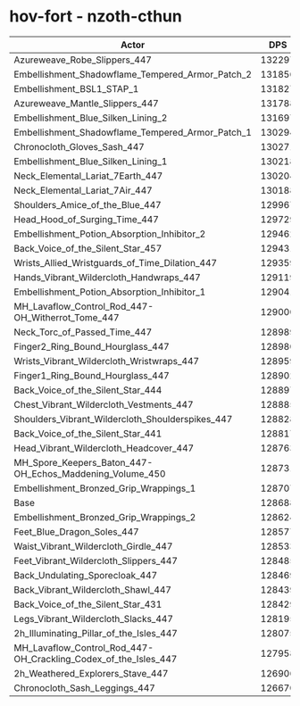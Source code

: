 # hov-fort - nzoth-cthun
| Actor | DPS | Increase |
|---|:---:|:---:|
|Azureweave_Robe_Slippers_447|132297|2.80%|
|Embellishment_Shadowflame_Tempered_Armor_Patch_2|131856|2.46%|
|Embellishment_BSL1_STAP_1|131827|2.44%|
|Azureweave_Mantle_Slippers_447|131788|2.41%|
|Embellishment_Blue_Silken_Lining_2|131697|2.34%|
|Embellishment_Shadowflame_Tempered_Armor_Patch_1|130294|1.25%|
|Chronocloth_Gloves_Sash_447|130271|1.23%|
|Embellishment_Blue_Silken_Lining_1|130218|1.19%|
|Neck_Elemental_Lariat_7Earth_447|130204|1.18%|
|Neck_Elemental_Lariat_7Air_447|130188|1.17%|
|Shoulders_Amice_of_the_Blue_447|129967|0.99%|
|Head_Hood_of_Surging_Time_447|129729|0.81%|
|Embellishment_Potion_Absorption_Inhibitor_2|129462|0.60%|
|Back_Voice_of_the_Silent_Star_457|129431|0.58%|
|Wrists_Allied_Wristguards_of_Time_Dilation_447|129359|0.52%|
|Hands_Vibrant_Wildercloth_Handwraps_447|129119|0.33%|
|Embellishment_Potion_Absorption_Inhibitor_1|129041|0.27%|
|MH_Lavaflow_Control_Rod_447-OH_Witherrot_Tome_447|129000|0.24%|
|Neck_Torc_of_Passed_Time_447|128989|0.23%|
|Finger2_Ring_Bound_Hourglass_447|128980|0.23%|
|Wrists_Vibrant_Wildercloth_Wristwraps_447|128959|0.21%|
|Finger1_Ring_Bound_Hourglass_447|128902|0.17%|
|Back_Voice_of_the_Silent_Star_444|128897|0.16%|
|Chest_Vibrant_Wildercloth_Vestments_447|128885|0.15%|
|Shoulders_Vibrant_Wildercloth_Shoulderspikes_447|128828|0.11%|
|Back_Voice_of_the_Silent_Star_441|128817|0.10%|
|Head_Vibrant_Wildercloth_Headcover_447|128763|0.06%|
|MH_Spore_Keepers_Baton_447-OH_Echos_Maddening_Volume_450|128731|0.03%|
|Embellishment_Bronzed_Grip_Wrappings_1|128707|0.01%|
|Base|128688|0.00%|
|Embellishment_Bronzed_Grip_Wrappings_2|128624|-0.05%|
|Feet_Blue_Dragon_Soles_447|128577|-0.09%|
|Waist_Vibrant_Wildercloth_Girdle_447|128533|-0.12%|
|Feet_Vibrant_Wildercloth_Slippers_447|128485|-0.16%|
|Back_Undulating_Sporecloak_447|128469|-0.17%|
|Back_Vibrant_Wildercloth_Shawl_447|128439|-0.19%|
|Back_Voice_of_the_Silent_Star_431|128429|-0.20%|
|Legs_Vibrant_Wildercloth_Slacks_447|128195|-0.38%|
|2h_Illuminating_Pillar_of_the_Isles_447|128075|-0.48%|
|MH_Lavaflow_Control_Rod_447-OH_Crackling_Codex_of_the_Isles_447|127958|-0.57%|
|2h_Weathered_Explorers_Stave_447|126906|-1.38%|
|Chronocloth_Sash_Leggings_447|126670|-1.57%|
